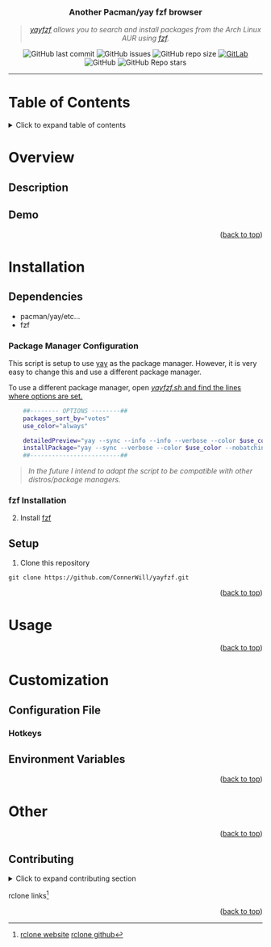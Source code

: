 <div align="center">
<!---
<img width="480" height="320" src="/media/yayfzf-banner.png">
--->

### **Another Pacman/yay fzf browser**
> *[*yayfzf*](https://github.com/ConnerWill/yayfzf) allows you to search and install packages from the Arch Linux AUR using [fzf](https://github.com/junegunn/fzf).*


![GitHub last commit](https://img.shields.io/github/last-commit/ConnerWill/yayfzf)
![GitHub issues](https://img.shields.io/github/issues-raw/ConnerWill/yayfzf)
![GitHub repo size](https://img.shields.io/github/repo-size/ConnerWill/yayfzf)
[![GitLab](https://img.shields.io/static/v1?label=gitlab&logo=gitlab&color=E24329&message=mirrored)](https://gitlab.com/ConnerWill/yayfzf)
![GitHub](https://img.shields.io/github/license/ConnerWill/yayfzf)
![GitHub Repo stars](https://img.shields.io/github/stars/ConnerWill/yayfzf?style=social)

---
</div>

# Table of Contents
<details>
  <summary>Click to expand table of contents</summary>

  ---
  
* [yayfzf](#yayfzf)
* [Table of Contents](#table-of-contents)
* [Overview](#overview)
  * [Description](##description)
  * [Demo](##demo)
* [Installation](#installation)
  * [Dependencies](##dependencies)
    * [yay Installation](###rclone-installation)
    * [fzf Installation](###fzf-installation)
  * [Setup](##setup)
* [Usage](#usage)
* [Customization](#customization)
  * [Configuration File](##configuration-file)
    * [Hotkeys](###hotkeys)
  * [Environment Variables](#environment-variables)
* [Other](#other)

  ---
  
<p align="right">(<a href="#top">back to top</a>)</p>

</details>  
  
# Overview

## Description

## Demo

<p align="right">(<a href="#top">back to top</a>)</p>

# Installation

## Dependencies

* pacman/yay/etc...
* fzf

### Package Manager Configuration

This script is setup to use [yay](https://github.com/Jguer/yay) as the package manager.
However, it is very easy to change this and use a different package manager.

To use a different package manager, open [*yayfzf.sh* and find the lines where options are set.](https://github.com/ConnerWill/yayfzf/blob/82b6915d6130b8ba3deecf1360ca1c1a44759ab5/yayfzf.sh#L7)


```sh
    ##-------- OPTIONS --------##
    packages_sort_by="votes"
    use_color="always"

    detailedPreview="yay --sync --info --info --verbose --color $use_color "
    installPackage="yay --sync --verbose --color $use_color --nobatchinstall --confirm"
    ##-------------------------##
```

> *In the future I intend to adapt the script to be compatible with other distros/package managers.*






### fzf Installation

2. Install [fzf](https://github.com/junegunn/fzf)

## Setup

1. Clone this repository

  ```console
  git clone https://github.com/ConnerWill/yayfzf.git
  ```

<p align="right">(<a href="#top">back to top</a>)</p>

# Usage

<p align="right">(<a href="#top">back to top</a>)</p>

# Customization

## Configuration File

### Hotkeys

## Environment Variables
<!---
**```RCLONEFZF_ENVVAR```**
: yayfzf environment variable description.

**```RCLONEFZF_REMOTE```**
: rclone remote to use by default. ***[string]***
*(eg. remoteName:, remoteName)*

**```RCLONEFZF_ENVVAR```**
: yayfzf environment variable description. ***[string]***

**```RCLONEFZF_ENVVAR```**
: yayfzf environment variable description. ***[string]***

**```RCLONEFZF_ENVVAR```**
: yayfzf environment variable description. ***[string]***
--->


<p align="right">(<a href="#top">back to top</a>)</p>

# Other

<p align="right">(<a href="#top">back to top</a>)</p>

<!-- CONTRIBUTING -->
## Contributing

<details>
  <summary>Click to expand contributing section</summary>

  ---

Any contributions you make are **greatly appreciated**.

If you have a suggestion that would make this better, please fork the repo and create a pull request. You can also simply open an issue.


1. Fork the Project
2. Create your Feature Branch (`git checkout -b feature/AmazingFeature`)
3. Commit your Changes (`git commit -m 'Add some AmazingFeature'`)
4. Push to the Branch (`git push origin feature/AmazingFeature`)
5. Open a Pull Request

<p align="right">(<a href="#top">back to top</a>)</p>

</details>  

rclone links[^rclone]

<p align="right">(<a href="#top">back to top</a>)</p>

<!---

Here is a simple footnote[^1].

A footnote can also have multiple lines[^2].  

You can also use words, to fit your writing style more closely[^note].


<details>
  <summary>Click to expand table of contents</summary>

  ---

---

[^1]: My reference.
[^2]: Every new line should be prefixed with 2 spaces.
  This allows you to have a footnote with multiple lines.
--->
[^rclone]:    
    [rclone website](https://rclone.org)
    [rclone github](https://github.com/rclone/rclone)

[fzf]:
    (https://github.com/junegunn/fzf)


   <!--- Named footnotes will still render with numbers instead of the text but allow easier identification and linking.  
    This footnote also has been made with a diffeorent syntax using 4 spaces for new --->




